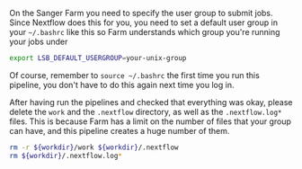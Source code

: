 
On the Sanger Farm you need to specify the user group to submit jobs. Since Nextflow does this for you, you need to set a default user group in your `~/.bashrc` like this so Farm understands which group you're running your jobs under

```bash
export LSB_DEFAULT_USERGROUP=your-unix-group
```

Of course, remember to `source ~/.bashrc` the first time you run this pipeline, you don't have to do this again next time you log in.


After having run the pipelines and checked that everything was okay, please delete the `work` and the `.nextflow` directory, as well as the `.nextflow.log*` files. This is because Farm has a limit on the number of files that your group can have, and this pipeline creates a huge number of them.

```bash
rm -r ${workdir}/work ${workdir}/.nextflow
rm ${workdir}/.nextflow.log*
```
